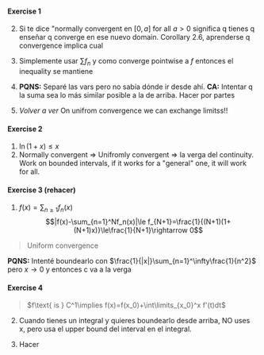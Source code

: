 #### Exercise 1
2. Si te dice "normally convergent en $[0,a]$ for all $a>0$ significa q tienes q enseñar q converge en ese nuevo domain. 
Corollary 2.6, aprenderse q convergence implica cual
3. Simplemente usar $\sum f_n$ y como converge pointwise a $f$ entonces el inequality se mantiene
4. **PQNS:** Separé las vars pero no sabía dónde ir desde ahí.
   **CA:** Intentar q la suma sea lo más similar posible a la de arriba. Hacer por partes

6. *Volver a ver* 
 On unifrom convergence we can exchange limitss!!

#### Exercise 2
1. $\ln (1+x) \le x$
2. Normally convergent => Unifromly convergent => la verga del continuity.
Work on bounded intervals, if it works for a "general" one, it will work for all.

#### Exercise 3 (rehacer)
1. $f(x)=\sum_{n\ge1}f_n(x)$
$$|f(x)-\sum_{n=1}^Nf_n(x)|\le f_{N+1}=\frac{1}{(N+1)(1+(N+1)x)}\le\frac{1}{N+1}\rightarrow 0$$
> Uniform convergence

**PQNS:** Intenté boundearlo con $\frac{1}{|x|}\sum_{n=1}^\infty\frac{1}{n^2}$ pero $x\rightarrow0$ y entonces c va a la verga

#### Exercise 4
> $f\text{ is } C^1\implies f(x)=f(x_0)+\int\limits_{x_0}^x f'(t)dt$

2. Cuando tienes un integral y quieres boundearlo desde arriba, NO uses x, pero usa el upper bound del interval en el integral.

3. Hacer